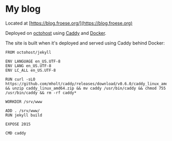 My blog
=======

Located at [https://blog.froese.org/](https://blog.froese.org)

Deployed on [octohost](https://www.octohost.io) using [Caddy](https://caddyserver.com/) and [Docker](https://www.docker.com/).

The site is built when it's deployed and served using Caddy behind Docker:

```
FROM octohost/jekyll

ENV LANGUAGE en_US.UTF-8
ENV LANG en_US.UTF-8
ENV LC_ALL en_US.UTF-8

RUN curl -sLO https://github.com/mholt/caddy/releases/download/v0.6.0/caddy_linux_amd64.zip && unzip caddy_linux_amd64.zip && mv caddy /usr/bin/caddy && chmod 755 /usr/bin/caddy && rm -rf caddy*

WORKDIR /srv/www

ADD . /srv/www/
RUN jekyll build

EXPOSE 2015

CMD caddy
```
